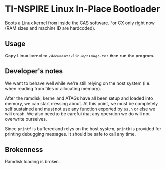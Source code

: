 # TI-NSPIRE Linux In-Place Bootloader

Boots a Linux kernel from inside the CAS software. For CX only right now (RAM sizes and machine ID are hardcoded).

## Usage

Copy Linux kernel to ```/documents/linux/zImage.tns``` then run the program.

## Developer's notes

We want to behave well while we're still relying on the host system (i.e. when reading from files or allocating memory).

After the ramdisk, kernel and ATAGs have all been setup and loaded into memory, we can start messing about. At this point, we must be completely self sustained and must not use any function exported by ```os.h``` or else we will crash. We also need to be careful that any operation we do will not overwrite ourselves.

Since ```printf``` is buffered and relys on the host system, ```printk``` is provided for printing debugging messages. It should be safe to call any time.

## Brokenness

Ramdisk loading is broken.